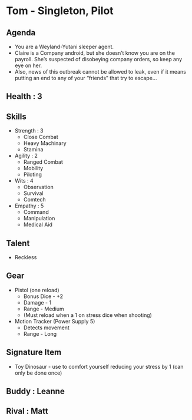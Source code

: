 # Tom - Singleton, Pilot

## Agenda
- You are a Weyland-Yutani sleeper agent. 
- Claire is a Company android, but she doesn’t know you are on the payroll. She’s suspected of disobeying company orders, so keep any eye on her.
- Also, news of this outbreak cannot be allowed to leak, even if it means putting an end to any of your “friends” that try to escape...

## Health : 3

## Skills
- Strength : 3
    - Close Combat
    - Heavy Machinary
    - Stamina
- Agility : 2
    - Ranged Combat
    - Mobility
    - Piloting
- Wits : 4
    - Observation
    - Survival
    - Comtech
- Empathy : 5
    - Command
    - Manipulation
    - Medical Aid

## Talent
- Reckless

## Gear
- Pistol (one reload)
    - Bonus Dice - +2
    - Damage - 1
    - Range - Medium
    - (Must reload when a 1 on stress dice when shooting)
- Motion Tracker (Power Supply 5)
    - Detects movement
    - Range - Long

## Signature Item
- Toy Dinosaur - use to comfort yourself reducing your stress by 1 (can only be done once)

## Buddy : Leanne
## Rival : Matt